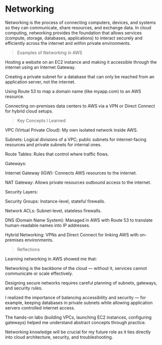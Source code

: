 # Networking

Networking is the process of connecting computers, devices, and systems so they can communicate, share resources, and exchange data. In cloud computing, networking provides the foundation that allows services (compute, storage, databases, applications) to interact securely and efficiently across the internet and within private environments.


> Examples of Networking in AWS

Hosting a website on an EC2 instance and making it accessible through the internet using an Internet Gateway.

Creating a private subnet for a database that can only be reached from an application server, not the internet.

Using Route 53 to map a domain name (like myapp.com) to an AWS resource.

Connecting on-premises data centers to AWS via a VPN or Direct Connect for hybrid cloud setups.


> Key Concepts I Learned

VPC (Virtual Private Cloud): My own isolated network inside AWS.

Subnets: Logical divisions of a VPC; public subnets for internet-facing resources and private subnets for internal ones.

Route Tables: Rules that control where traffic flows.

Gateways:

Internet Gateway (IGW): Connects AWS resources to the internet.

NAT Gateway: Allows private resources outbound access to the internet.

Security Layers:

Security Groups: Instance-level, stateful firewalls.

Network ACLs: Subnet-level, stateless firewalls.

DNS (Domain Name System): Managed in AWS with Route 53 to translate human-readable names into IP addresses.

Hybrid Networking: VPNs and Direct Connect for linking AWS with on-premises environments.


>Reflections

Learning networking in AWS showed me that:

Networking is the backbone of the cloud — without it, services cannot communicate or scale effectively.

Designing secure networks requires careful planning of subnets, gateways, and security rules.

I realized the importance of balancing accessibility and security — for example, keeping databases in private subnets while allowing application servers controlled internet access.

The hands-on labs (building VPCs, launching EC2 instances, configuring gateways) helped me understand abstract concepts through practice.

Networking knowledge will be crucial for my future role as it ties directly into cloud architecture, security, and troubleshooting.
